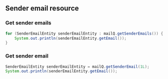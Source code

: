 ## Sender email resource

### Get sender emails

```java
for (SenderEmailEntity senderEmailEntity : mailQ.getSenderEmails()) {
    System.out.println(senderEmailEntity.getEmail());
}
```

### Get sender email

```java
SenderEmailEntity senderEmailEntity = mailQ.getSenderEmail(1L);
System.out.println(senderEmailEntity.getEmail());
```
